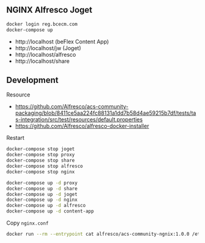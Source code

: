 ## NGINX Alfresco Joget

```bash
docker login reg.bcecm.com
docker-compose up
```

- http://localhost (beFlex Content App)
- http://localhost/jw (Joget)
- http://localhost/alfresco
- http://localhost/share


## Development

Resource

- https://github.com/Alfresco/acs-community-packaging/blob/8411ce5aa224fc88131a1dd7b58d4ae59215b7df/tests/tas-integration/src/test/resources/default.properties
- https://github.com/Alfresco/alfresco-docker-installer


Restart

```bash
docker-compose stop joget
docker-compose stop proxy
docker-compose stop share
docker-compose stop alfresco
docker-compose stop nginx

docker-compose up -d proxy
docker-compose up -d share
docker-compose up -d joget
docker-compose up -d nginx
docker-compose up -d alfresco
docker-compose up -d content-app
```

Copy `nginx.conf`

```bash
docker run --rm --entrypoint cat alfresco/acs-community-ngnix:1.0.0 /etc/nginx/nginx.conf > nginx/proxy.conf
```